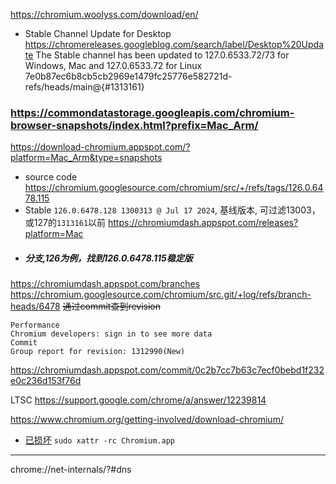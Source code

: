 
https://chromium.woolyss.com/download/en/

- Stable Channel Update for Desktop
https://chromereleases.googleblog.com/search/label/Desktop%20Update
The Stable channel has been updated to 127.0.6533.72/73 for Windows, Mac and 127.0.6533.72 for Linux
7e0b87ec6b8cb5cb2969e1479fc25776e582721d-refs/heads/main@{#1313161}
### https://commondatastorage.googleapis.com/chromium-browser-snapshots/index.html?prefix=Mac_Arm/

https://download-chromium.appspot.com/?platform=Mac_Arm&type=snapshots
- source code
https://chromium.googlesource.com/chromium/src/+/refs/tags/126.0.6478.115
- Stable `126.0.6478.128 1300313 @ Jul 17 2024`, 基线版本, 可过滤13003，或127的`1313161`以前
https://chromiumdash.appspot.com/releases?platform=Mac
- ##### 分支,126为例，找到126.0.6478.115稳定版
https://chromiumdash.appspot.com/branches
https://chromium.googlesource.com/chromium/src.git/+log/refs/branch-heads/6478
~~通过commit查到revision~~
```
Performance
Chromium developers: sign in to see more data
Commit
Group report for revision: 1312990(New)
```
https://chromiumdash.appspot.com/commit/0c2b7cc7b63c7ecf0bebd1f232e0c236d153f76d


LTSC
https://support.google.com/chrome/a/answer/12239814

https://www.chromium.org/getting-involved/download-chromium/

- [已损坏](https://github.com/macchrome/macstable/issues/22)
`sudo xattr -rc Chromium.app`

--- 
chrome://net-internals/?#dns